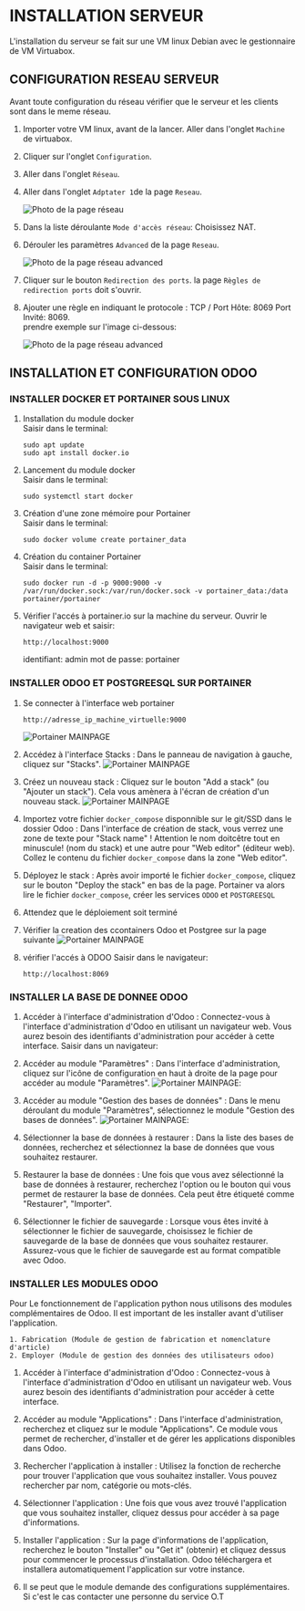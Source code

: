 # INSTALLATION SERVEUR
L'installation du serveur se fait sur une VM linux Debian avec le gestionnaire de VM Virtuabox.

## CONFIGURATION RESEAU SERVEUR
Avant toute configuration du réseau vérifier que le serveur et les clients sont dans le meme réseau.

1. Importer votre VM linux, avant de la lancer. Aller dans l'onglet `Machine` de virtuabox.
2. Cliquer sur l'onglet `Configuration`.
3. Aller dans l'onglet `Réseau`.
4. Aller dans l'onglet `Adptater 1`de la page `Reseau`.
   
   ![Photo de la page réseau](https://github.com/GurvanLB/Myfactory/blob/main/Application/Image/Page%20Reseau.PNG)
6. Dans la liste déroulante `Mode d'accès réseau`: Choisissez NAT.
7. Dérouler les paramètres `Advanced` de la page `Reseau`.

   ![Photo de la page réseau advanced](https://github.com/GurvanLB/Myfactory/blob/main/Application/Image/Page%20Reseau%20Advanced.PNG)
8. Cliquer sur le bouton `Redirection des ports`. la page `Règles de redirection ports` doit s'ouvrir.
9. Ajouter une règle en indiquant le protocole : TCP / Port Hôte: 8069  Port Invité: 8069.\
    prendre exemple sur l'image ci-dessous:

    ![Photo de la page réseau advanced](https://github.com/GurvanLB/Myfactory/blob/main/Application/Image/Table%20Redirection%20ports.PNG)
## INSTALLATION ET CONFIGURATION ODOO

###  INSTALLER DOCKER ET PORTAINER SOUS LINUX
1. Installation du module docker\
   Saisir dans le terminal: 
   ```
   sudo apt update
   sudo apt install docker.io
   ```
2. Lancement du module docker\
   Saisir dans le terminal: 
   ```
   sudo systemctl start docker
   ```
4. Création d'une zone mémoire pour Portainer\
   Saisir dans le terminal:
   ```
   sudo docker volume create portainer_data
   ```
6. Création du container Portainer\
   Saisir dans le terminal:
   ```
   sudo docker run -d -p 9000:9000 -v /var/run/docker.sock:/var/run/docker.sock -v portainer_data:/data portainer/portainer
   ```
7. Vérifier l'accés à portainer.io sur la machine du serveur.
   Ouvrir le navigateur web et saisir:
   ```
   http://localhost:9000
   ```
   identifiant: admin
   mot de passe: portainer
###  INSTALLER  ODOO ET POSTGREESQL SUR PORTAINER
1. Se connecter à l'interface web portainer
   ```
   http://adresse_ip_machine_virtuelle:9000
   ```
    ![Portainer MAINPAGE](https://github.com/GurvanLB/Myfactory/blob/main/Application/Image/Portainer%20Home.png)
2. Accédez à l'interface Stacks : Dans le panneau de navigation à gauche, cliquez sur "Stacks".
    ![Portainer MAINPAGE](https://github.com/GurvanLB/Myfactory/blob/main/Application/Image/Portainer%20Home.png)
3. Créez un nouveau stack : Cliquez sur le bouton "Add a stack" (ou "Ajouter un stack"). Cela vous amènera à l'écran de création d'un nouveau stack.
 ![Portainer MAINPAGE](https://github.com/GurvanLB/Myfactory/blob/main/Application/Image/portainer%20docker%20compose.png)
4. Importez votre fichier `docker_compose` disponnible sur le git/SSD dans le dossier Odoo : Dans l'interface de création de stack, vous verrez une zone de texte pour "Stack name" ! Attention le nom doitcêtre tout en minuscule! (nom du stack) et une autre pour "Web editor" (éditeur web). Collez le contenu du fichier `docker_compose` dans la zone "Web editor".

5. Déployez le stack : Après avoir importé le fichier `docker_compose`, cliquez sur le bouton "Deploy the stack" en bas de la page. Portainer va alors lire le fichier `docker_compose`, créer les services `ODOO` et `POSTGREESQL`

6. Attendez que le déploiement soit terminé
   
7. Vérifier la creation des ccontainers Odoo et Postgree sur la page suivante
    ![Portainer MAINPAGE](https://github.com/GurvanLB/Myfactory/blob/main/Application/Image/portainer%20container.png)
8. vérifier l'accés à ODOO
   Saisir dans le navigateur:
   ```
   http://localhost:8069
   ```
 
###  INSTALLER LA BASE DE DONNEE ODOO

1. Accéder à l'interface d'administration d'Odoo : Connectez-vous à l'interface d'administration d'Odoo en utilisant un navigateur web. Vous aurez besoin des identifiants d'administration pour accéder à cette interface.
    Saisir dans un navigateur:
   

3. Accéder au module "Paramètres" : Dans l'interface d'administration, cliquez sur l'icône de configuration en haut à droite de la page pour accéder au module "Paramètres".
    ![Portainer MAINPAGE](https://github.com/GurvanLB/Myfactory/blob/main/Application/Image/PAge%20Connexion%20Odoo.PNG):
4. Accéder au module "Gestion des bases de données" : Dans le menu déroulant du module "Paramètres", sélectionnez le module "Gestion des bases de données".
![Portainer MAINPAGE](https://github.com/GurvanLB/Myfactory/blob/main/Application/Image/PAge%20Connexion%20Odoo.PNG):
5. Sélectionner la base de données à restaurer : Dans la liste des bases de données, recherchez et sélectionnez la base de données que vous souhaitez restaurer.

6. Restaurer la base de données : Une fois que vous avez sélectionné la base de données à restaurer, recherchez l'option ou le bouton qui vous permet de restaurer la base de données. Cela peut être étiqueté comme "Restaurer", "Importer".

7. Sélectionner le fichier de sauvegarde : Lorsque vous êtes invité à sélectionner le fichier de sauvegarde, choisissez le fichier de sauvegarde de la base de données que vous souhaitez restaurer. Assurez-vous que le fichier de sauvegarde est au format compatible avec Odoo.

###  INSTALLER LES MODULES ODOO
Pour Le fonctionnement de l'application python nous utilisons des modules complémentaires de Odoo. Il est important de les installer avant d'utiliser l'application.
  ```
  1. Fabrication (Module de gestion de fabrication et nomenclature d'article) 
  2. Employer (Module de gestion des données des utilisateurs odoo) 
 ```
1. Accéder à l'interface d'administration d'Odoo : Connectez-vous à l'interface d'administration d'Odoo en utilisant un navigateur web. Vous aurez besoin des identifiants d'administration pour accéder à cette interface.

2. Accéder au module "Applications" : Dans l'interface d'administration, recherchez et cliquez sur le module "Applications". Ce module vous permet de rechercher, d'installer et de gérer les applications disponibles dans Odoo.

3. Rechercher l'application à installer : Utilisez la fonction de recherche pour trouver l'application que vous souhaitez installer. Vous pouvez rechercher par nom, catégorie ou mots-clés.

4. Sélectionner l'application : Une fois que vous avez trouvé l'application que vous souhaitez installer, cliquez dessus pour accéder à sa page d'informations.

5. Installer l'application : Sur la page d'informations de l'application, recherchez le bouton "Installer" ou "Get it" (obtenir) et cliquez dessus pour commencer le processus d'installation. Odoo téléchargera et installera automatiquement l'application sur votre instance.
6. Il se peut que le module demande des configurations supplémentaires. Si c'est le cas contacter une personne du service O.T

